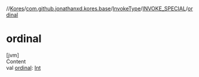 //[Kores](../../../index.md)/[com.github.jonathanxd.kores.base](../../index.md)/[InvokeType](../index.md)/[INVOKE_SPECIAL](index.md)/[ordinal](ordinal.md)



# ordinal  
[jvm]  
Content  
val [ordinal](ordinal.md): [Int](https://kotlinlang.org/api/latest/jvm/stdlib/kotlin/-int/index.html)  



